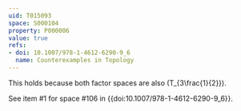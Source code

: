 ```yaml
---
uid: T015093
space: S000104
property: P000006
value: true
refs:
- doi: 10.1007/978-1-4612-6290-9_6
  name: Counterexamples in Topology
---
```


This holds because both factor spaces are also \(T_{3\frac{1}{2}}\).

See item #1 for space #106 in {{doi:10.1007/978-1-4612-6290-9_6}}.
